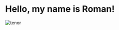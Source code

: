 # Hello, my name is Roman!
![tenor](https://github.com/user-attachments/assets/403e1639-52d6-4f19-88ae-0e03a38dbeb8)
